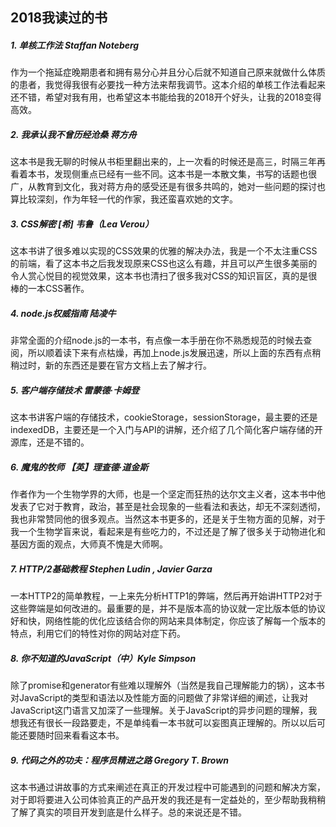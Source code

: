 ## 2018我读过的书

##### 1. 单核工作法 Staffan Noteberg
作为一个拖延症晚期患者和拥有易分心并且分心后就不知道自己原来就做什么体质的患者，我觉得我很有必要找一种方法来帮我调节。这本介绍的单核工作法看起来还不错，希望对我有用，也希望这本书能给我的2018开个好头，让我的2018变得高效。

##### 2. 我承认我不曾历经沧桑  蒋方舟
这本书是我无聊的时候从书柜里翻出来的，上一次看的时候还是高三，时隔三年再看着本书，发现侧重点已经有一些不同。这本书是一本散文集，书写的话题也很广，从教育到文化，我对蒋方舟的感受还是有很多共鸣的，她对一些问题的探讨也算比较深刻，作为年轻一代的作家，我还蛮喜欢她的文字。

##### 3. CSS解密 \[希] 韦鲁（Lea Verou）
这本书讲了很多难以实现的CSS效果的优雅的解决办法，我是一个不太注重CSS的前端，看了这本书之后我发现原来CSS也这么有趣，并且可以产生很多美丽的令人赏心悦目的视觉效果，这本书也清扫了很多我对CSS的知识盲区，真的是很棒的一本CSS著作。
##### 4. node.js权威指南 陆凌牛
非常全面的介绍node.js的一本书，有点像一本手册在你不熟悉规范的时候去查阅，所以顺着读下来有点枯燥，再加上node.js发展迅速，所以上面的东西有点稍稍过时，新的东西还是要在官方文档上去了解才行。

##### 5. 客户端存储技术 雷蒙德·卡姆登
这本书讲客户端的存储技术，cookieStorage，sessionStorage，最主要的还是indexedDB，主要还是一个入门与API的讲解，还介绍了几个简化客户端存储的开源库，还是不错的。

##### 6. 魔鬼的牧师 【英】理查德·道金斯
作者作为一个生物学界的大师，也是一个坚定而狂热的达尔文主义者，这本书中他发表了它对于教育，政治，甚至是社会现象的一些看法和表达，却无不深刻透彻，我也非常赞同他的很多观点。当然这本书更多的，还是关于生物方面的见解，对于我一个生物学盲来说，看起来是有些吃力的，不过还是了解了很多关于动物进化和基因方面的观点，大师真不愧是大师啊。

##### 7. HTTP/2基础教程 Stephen Ludin , Javier Garza
一本HTTP2的简单教程，一上来先分析HTTP1的弊端，然后再开始讲HTTP2对于这些弊端是如何改进的。最重要的是，并不是版本高的协议就一定比版本低的协议好和快，网络性能的优化应该结合你的网站来具体制定，你应该了解每一个版本的特点，利用它们的特性对你的网站对症下药。

##### 8. 你不知道的JavaScript（中）Kyle Simpson
除了promise和generator有些难以理解外（当然是我自己理解能力的锅），这本书对JavaScript的类型和语法以及性能方面的问题做了非常详细的阐述，让我对JavaScript这门语言又加深了一些理解。关于JavaScript的异步问题的理解，我想我还有很长一段路要走，不是单纯看一本书就可以妄图真正理解的。所以以后可能还要随时回来看看这本书。

##### 9. 代码之外的功夫：程序员精进之路 Gregory T. Brown
这本书通过讲故事的方式来阐述在真正的开发过程中可能遇到的问题和解决方案，对于即将要进入公司体验真正的产品开发的我还是有一定益处的，至少帮助我稍稍了解了真实的项目开发到底是什么样子。总的来说还是不错。
